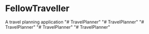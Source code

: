 # FellowTraveller
A travel planning application
"# TravelPlanner" 
"# TravelPlanner" 
"# TravelPlanner" 
"# TravelPlanner" 
"# TravelPlanner" 
